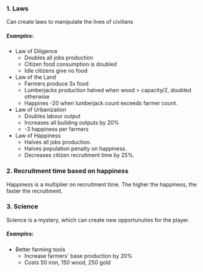### 1. Laws
Can create laws to manipulate the lives of civilians

##### Examples:
- Law of Diligence
  - Doubles all jobs production
  - Citizen food consumption is doubled
  - Idle citizens give no food
- Law of the Land
  - Farmers produce 3x food
  - Lumberjacks production halved when wood > capacity/2, doubled otherwise
  - Happines -20 when lumberjack count exceeds farmer count.
- Law of Urbanization
  - Doubles labour output
  - Increases all building outputs by 20%
  - -3 happiness per farmers
- Law of Happiness
  - Halves all jobs production.
  - Halves population penalty on happiness.
  - Decreases citizen recruitment time by 25%.

### 2. Recruitment time based on happiness
Happiness is a multiplier on recruitment time. The higher the happiness, the faster the recruitment.

### 3. Science
Science is a mystery, which can create new opportunuties for the player.

##### Examples:
- Better farming tools
  - Increase farmers' base production by 20%
  - Costs 50 iron, 150 wood, 250 gold